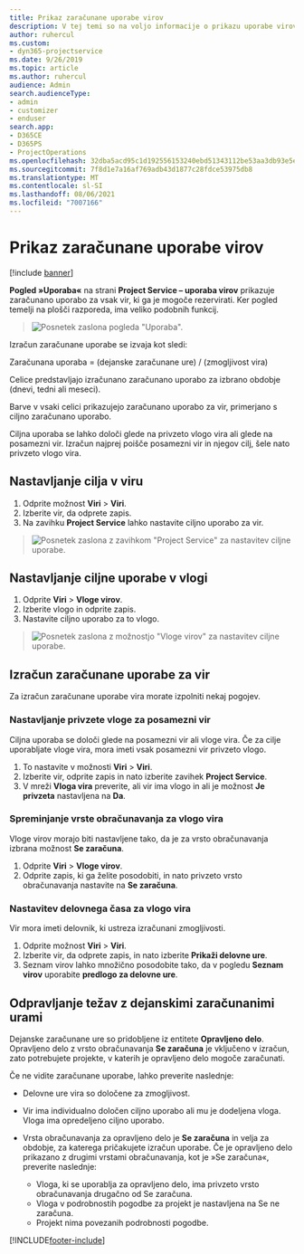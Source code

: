 ```yaml
---
title: Prikaz zaračunane uporabe virov
description: V tej temi so na voljo informacije o prikazu uporabe virov.
author: ruhercul
ms.custom:
- dyn365-projectservice
ms.date: 9/26/2019
ms.topic: article
ms.author: ruhercul
audience: Admin
search.audienceType:
- admin
- customizer
- enduser
search.app:
- D365CE
- D365PS
- ProjectOperations
ms.openlocfilehash: 32dba5acd95c1d192556153240ebd51343112be53aa3db93e5e6f127c2d960e9
ms.sourcegitcommit: 7f8d1e7a16af769adb43d1877c28fdce53975db8
ms.translationtype: MT
ms.contentlocale: sl-SI
ms.lasthandoff: 08/06/2021
ms.locfileid: "7007166"
---
```

# <a name="view-chargeable-utilization-for-resources"></a>Prikaz zaračunane uporabe virov

[!include [banner](../includes/psa-now-project-operations.md)]
 
**Pogled »Uporaba«** na strani **Project Service – uporaba virov** prikazuje zaračunano uporabo za vsak vir, ki ga je mogoče rezervirati. Ker pogled temelji na plošči razporeda, ima veliko podobnih funkcij.

> ![Posnetek zaslona pogleda "Uporaba".](media/FAQ-utilization-1.png)
 

Izračun zaračunane uporabe se izvaja kot sledi:

   Zaračunana uporaba = (dejanske zaračunane ure) / (zmogljivost vira)

Celice predstavljajo izračunano zaračunano uporabo za izbrano obdobje (dnevi, tedni ali meseci).

Barve v vsaki celici prikazujejo zaračunano uporabo za vir, primerjano s ciljno zaračunano uporabo. 

Ciljna uporaba se lahko določi glede na privzeto vlogo vira ali glede na posamezni vir. Izračun najprej poišče posamezni vir in njegov cilj, šele nato privzeto vlogo vira.

## <a name="set-target-on-a-resource"></a>Nastavljanje cilja v viru

1. Odprite možnost **Viri** \> **Viri**. 
2. Izberite vir, da odprete zapis. 
3. Na zavihku **Project Service** lahko nastavite ciljno uporabo za vir.

> ![Posnetek zaslona z zavihkom "Project Service" za nastavitev ciljne uporabe.](media/FAQ-utilization-2.png)
 
## <a name="set-target-utilization-on-a-role"></a>Nastavljanje ciljne uporabe v vlogi

1. Odprite **Viri** \> **Vloge virov**. 
2. Izberite vlogo in odprite zapis. 
3. Nastavite ciljno uporabo za to vlogo.

> ![Posnetek zaslona z možnostjo "Vloge virov" za nastavitev ciljne uporabe.](media/FAQ-utilization-3.png)
 
## <a name="calculate-chargeable-utilization-for-a-resource"></a>Izračun zaračunane uporabe za vir

Za izračun zaračunane uporabe vira morate izpolniti nekaj pogojev. 

### <a name="set-default-role-for-individual-resource"></a>Nastavljanje privzete vloge za posamezni vir

Ciljna uporaba se določi glede na posamezni vir ali vloge vira. Če za cilje uporabljate vloge vira, mora imeti vsak posamezni vir privzeto vlogo. 

1. To nastavite v možnosti **Viri** \> **Viri**. 
2. Izberite vir, odprite zapis in nato izberite zavihek **Project Service**. 
3. V mreži **Vloga vira** preverite, ali vir ima vlogo in ali je možnost **Je privzeta** nastavljena na **Da**.
 
### <a name="change-billing-type-for-resource-role"></a>Spreminjanje vrste obračunavanja za vlogo vira

Vloge virov morajo biti nastavljene tako, da je za vrsto obračunavanja izbrana možnost **Se zaračuna**. 

1. Odprite **Viri** \> **Vloge virov**. 
2. Odprite zapis, ki ga želite posodobiti, in nato privzeto vrsto obračunavanja nastavite na **Se zaračuna**.

### <a name="set-working-hours-for-resource-role"></a>Nastavitev delovnega časa za vlogo vira
 
Vir mora imeti delovnik, ki ustreza izračunani zmogljivosti. 

1. Odprite možnost **Viri** \> **Viri**. 
2. Izberite vir, da odprete zapis, in nato izberite **Prikaži delovne ure**. 
3. Seznam virov lahko množično posodobite tako, da v pogledu **Seznam virov** uporabite **predlogo za delovne ure**.

## <a name="troubleshooting-chargeable-actual-hours"></a>Odpravljanje težav z dejanskimi zaračunanimi urami

Dejanske zaračunane ure so pridobljene iz entitete **Opravljeno delo**. Opravljeno delo z vrsto obračunavanja **Se zaračuna** je vključeno v izračun, zato potrebujete projekte, v katerih je opravljeno delo mogoče zaračunati.

Če ne vidite zaračunane uporabe, lahko preverite naslednje:

- Delovne ure vira so določene za zmogljivost.
- Vir ima individualno določen ciljno uporabo ali mu je dodeljena vloga. Vloga ima opredeljeno ciljno uporabo.
- Vrsta obračunavanja za opravljeno delo je **Se zaračuna** in velja za obdobje, za katerega pričakujete izračun uporabe. Če je opravljeno delo prikazano z drugimi vrstami obračunavanja, kot je »Se zaračuna«, preverite naslednje:

  - Vloga, ki se uporablja za opravljeno delo, ima privzeto vrsto obračunavanja drugačno od Se zaračuna.
  - Vloga v podrobnostih pogodbe za projekt je nastavljena na Se ne zaračuna.
  - Projekt nima povezanih podrobnosti pogodbe.



[!INCLUDE[footer-include](../includes/footer-banner.md)]